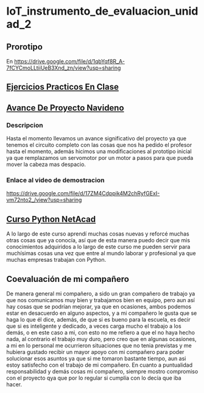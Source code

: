 # IoT_instrumento_de_evaluacion_unidad_2

## Prorotipo
En 
https://drive.google.com/file/d/1qbYqf8R_A-7fCYCmoLLtiiUeB3Xnd_zn/view?usp=sharing

## [Ejercicios Practicos En Clase](https://github.com/RamirezLuisManuel/IoT_instrumento_de_evaluacion_unidad_2/tree/main/Ejercicios_Practicos_En_Clase)


## [Avance De Proyecto Navideno](https://github.com/RamirezLuisManuel/IoT_instrumento_de_evaluacion_unidad_2/tree/main/Avance_De_Proyecto_Navide%C3%B1o)
### Descripcion
Hasta el momento llevamos un avance significativo del proyecto ya que tenemos el circuito completo con las cosas que nos ha pedido el profesor hasta el momento, además hicimos una modificaciones al prototipo inicial ya que remplazamos un servomotor por un motor a pasos para que pueda mover la cabeza mas despacio.
### Enlace al video de demostracion
https://drive.google.com/file/d/17ZM4Cdppik4M2chRyfGExI-vm72nto2_/view?usp=sharing

## [Curso Python NetAcad](https://github.com/RamirezLuisManuel/IoT_instrumento_de_evaluacion_unidad_2/tree/main/Curso_Python_NetAcad)
A lo largo de este curso aprendí muchas cosas nuevas y reforcé muchas otras cosas que ya conocía, así que de esta manera puedo decir que mis conocimientos adquiridos a lo largo de este curso me pueden servir para muchísimas cosas una vez que entre al mundo laborar y profesional ya que muchas empresas trabajan con Python. 

 ## Coevaluación de mi compañero
De manera general mi compañero, a sido un gran compañero de trabajo ya que nos comunicamos muy bien y trabajamos bien en equipo, pero aun así hay cosas que se podrían mejorar, ya que en ocasiones, ambos podemos estar en desacuerdo en alguno aspectos, y a mi compañero le gusta que se haga lo que él dice, además, de que si es bueno para la escuela, es decir que si es inteligente y dedicado, a veces carga mucho el trabajo a los demás, o en este caso a mi, con esto no me refiero a que el no haya hecho nada, al contrario el trabajo muy duro, pero creo que en algunas ocasiones, a mi en lo personal me ocurrieron situaciones que no tenia previstas y  me hubiera gustado recibir un mayor apoyo con mi compañero para poder solucionar esos asuntos ya que si me tomaron bastante tiempo, aun asi estoy satisfecho con el trabajo de mi compañero.
En cuanto a puntualidad responsabilidad y demás cosas mi compañero, siempre mostro compromiso con el proyecto qya que por lo regular si cumplía con lo decía que iba hacer. 

